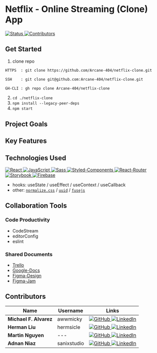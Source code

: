 # Netflix - Online Streaming (Clone) App

[ ![Status][Badge-Status] ][Site-Page]
[ ![Contributors][Badge-Contributors] ](#Contributors)
<!-- [ ![Netlify Status][Badge-Netlify] ][Netlify] -->

## Get Started

1. clone repo
```txt
HTTPS  : git clone https://github.com/Arcane-404/netflix-clone.git

SSH    : git clone git@github.com:Arcane-404/netflix-clone.git

GH-CLI : gh repo clone Arcane-404/netflix-clone
```
2. `cd ./netflix-clone`
3. `npm install --legacy-peer-deps`
4. `npm start`

## Project Goals
## Key Features

## Technologies Used

[ ![React][Badge-React] ][React]
[ ![JavaScript][Badge-JavaScript] ][JavaScript]
[ ![Sass][Badge-Sass] ][Sass]
[ ![Styled-Components][Badge-Styled-Components] ][Styled-Components]
[ ![React-Router][Badge-React-Router] ][React-Router]
[ ![Storybook][Badge-Storybook] ][Storybook]
[ ![Firebase][Badge-Firebase] ][Firebase]
- hooks:
useState /
useEffect /
useContext /
useCallback
- other:
[`normalize.css`][styled-normalize] /
[`uuid`][uuid] /
[`fusejs`][fusejs]
<!-- [`remix-icon`][remix-icon] / -->

## Collaboration Tools

### Code Productivity

- CodeStream
- editorConfig
- eslint

### Shared Documents

- [Trello][Trello]
- [Google-Docs][Google-Docs]
- [Figma-Design][Figma-Design]
- [Figma-Jam][Figma-Jam]

## Contributors

| Name  | Username  | Links |
| ----- | --------- | ----- |
| **Michael F. Alvarez** | awwmicky   | [ ![GitHub][Badge-GitHub] ][Micky-GitHub] [ ![LinkedIn][Badge-LinkedIn] ][Micky-LinkedIn] |
| **Herman Liu**         | hermsicle  | [ ![GitHub][Badge-GitHub] ][Herman-GitHub] [ ![LinkedIn][Badge-LinkedIn] ][Herman-LinkedIn] |
| **Martin Nguyen**      | --- | [ ![GitHub][Badge-GitHub] ][Martin-GitHub] [ ![LinkedIn][Badge-LinkedIn] ][Martin-LinkedIn] |
| **Adnan Niaz**         | sanixstudio | [ ![GitHub][Badge-GitHub] ][Adnan-GitHub] [ ![LinkedIn][Badge-LinkedIn] ][Adnan-LinkedIn] |

<!--  -->

<!-- status: Live_App | Debug | In_Development -->
<!-- badge color: success | important | informational -->
[Badge-Status]: https://img.shields.io/badge/Status-In_Development-informational?style=for-the-badge
[Badge-Contributors]: https://img.shields.io/github/contributors/Arcane-404/netflix-clone?color=lightgreen&style=for-the-badge
[Site-Page]: https://the-netflix-clone.netlify.app/

[Badge-Netlify]: https://api.netlify.com/api/v1/badges/47b0d6c7-6655-4410-9aa7-f85789a646b2/deploy-status
[Netlify]: https://app.netlify.com/sites/the-netflix-clone/deploys


<!-- Technology Link -->
[React]: https://reactjs.org/
[Sass]: https://sass-lang.com/
[JavaScript]: http://vanilla-js.com/
[TypeScript]: https://www.typescriptlang.org/
[Styled-Components]: https://styled-components.com/
[React-Router]: https://reactrouter.com/
[Storybook]: https://storybook.js.org/
[Firebase]: https://firebase.google.com/

<!-- Technology Badge -->
[Badge-React]: https://img.shields.io/badge/-React-20232A.svg?&style=for-the-badge&logo=React&logoColor=61DAFB
[Badge-Sass]: https://img.shields.io/badge/-Sass-hotpink.svg?&style=for-the-badge&logo=Sass&logoColor=FFF
[Badge-JavaScript]: https://img.shields.io/badge/-JavaScript-323330.svg?&style=for-the-badge&logo=JavaScript&logoColor=F0DB4F
[Badge-TypeScript]: https://img.shields.io/badge/-TypeScript-323330.svg?&style=for-the-badge&logo=TypeScript&logoColor=007ACC
[Badge-Styled-Components]: https://img.shields.io/badge/-Styled_Components-DB7093.svg?&style=for-the-badge&logo=Styled-Components&logoColor=FFF
[Badge-React-Router]: https://img.shields.io/badge/-React_Router-CA4245.svg?style=for-the-badge&logo=React-Router&logoColor=FFF
[Badge-Storybook]: https://img.shields.io/badge/-Storybook-F0608A.svg?&style=for-the-badge&logo=Storybook&logoColor=FFF
[Badge-Firebase]: https://img.shields.io/badge/-Firebase-FFCB2B.svg?&style=for-the-badge&logo=Firebase&logoColor=333


<!-- Other Technology Link & Badge -->
[styled-normalize]: https://necolas.github.io/normalize.css/
[remix-icon]: https://www.npmjs.com/package/remixicon-react
[uuid]: https://www.npmjs.com/package/uuid
[fusejs]: https://fusejs.io/

<!-- Productivity Tools Link -->
[Trello]: https://trello.com/b/ua1epL8D/netflix-clone
[Google-Docs]: https://docs.google.com/document/d/1cVYFRZrMNB_DM8Zqk7nY0m7LTcVHEGx03nTi7N7ifdo/edit?usp=sharing
[Figma-Jam]: https://www.figma.com/file/uV72mjoGtFQXgk2wWZ6ImV/brainstorm-netflix-clone-app?node-id=0%3A1
[Figma-Design]: https://www.figma.com/file/6Ckhfg9bMKDB2IP62qXCQa/design-netflix-clone-app?node-id=0%3A1

<!-- Contributors Link -->
[Micky-GitHub]: https://github.com/awwmicky
[Micky-LinkedIn]: https://www.linkedin.com/in/awwmicky/
[Herman-GitHub]: https://github.com/hermsicle
[Herman-LinkedIn]: https://www.linkedin.com/in/hermanliu168/
[Martin-GitHub]: https://github.com/Martinn80
[Martin-LinkedIn]: https://www.linkedin.com/in/ngumartin/
[Adnan-GitHub]: https://github.com/sanixstudio
[Adnan-LinkedIn]: https://www.linkedin.com/in/sanixstudio/

<!-- Contributors Badge -->
[Badge-GitHub]: https://img.shields.io/badge/-GitHub-black.svg?style=for-the-badge&logo=GitHub&colorB=555
[Badge-LinkedIn]: https://img.shields.io/badge/-LinkedIn-black.svg?style=for-the-badge&logo=linkedin&colorB=555
